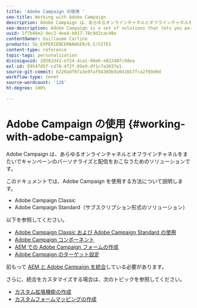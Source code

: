 ```yaml
---
title: 'Adobe Campaign の使用 '
seo-title: Working with Adobe Campaign
description: Adobe Campaign は、あらゆるオンラインチャネルとオフラインチャネルをまたいでキャンペーンのパーソナライズと配信をおこなうための一連のソリューションです
seo-description: Adobe Campaign is a set of solutions that lets you personalize and deliver campaigns across all of your online and offline channels
uuid: 1f7b48e2-9ec2-4ee8-b017-78c9d2cac48e
contentOwner: Guillaume Carlino
products: SG_EXPERIENCEMANAGER/6.5/SITES
content-type: reference
topic-tags: personalization
discoiquuid: 28582d42-ef24-4ca1-98e6-e02248fc9dea
exl-id: 0954fd5f-cd70-4f2f-85e9-df1c7a3037e1
source-git-commit: b220adf6fa3e9faf94389b9a9416b7fca2f89d9d
workflow-type: tm+mt
source-wordcount: '126'
ht-degree: 100%

---
```


# Adobe Campaign の使用 {#working-with-adobe-campaign}

Adobe Campaign は、あらゆるオンラインチャネルとオフラインチャネルをまたいでキャンペーンのパーソナライズと配信をおこなうためのソリューションです。

このドキュメントでは、Adobe Campaign を使用する方法について説明します。

* Adobe Campaign Classic
* Adobe Campaign Standard（サブスクリプション形式のソリューション）

以下を参照してください。

* [Adobe Campaign Classic および Adobe Campaign Standard の使用](/help/sites-authoring/campaign.md)
* [Adobe Campaign コンポーネント](/help/sites-authoring/adobe-campaign-components.md)
* [AEM での Adobe Campaign フォームの作成 ](/help/sites-authoring/adobe-campaign-forms.md)
* [Adobe Campaign のターゲット設定 ](/help/sites-authoring/target-adobe-campaign.md)

前もって [AEM と Adobe Campaign を統合](/help/sites-administering/campaign.md)している必要があります。

さらに、統合をカスタマイズする場合は、次のトピックを参照してください。

* [カスタム拡張機能の作成](/help/sites-developing/extending-campaign-extensions.md)
* [カスタムフォームマッピングの作成](/help/sites-developing/extending-campaign-form-mapping.md)
